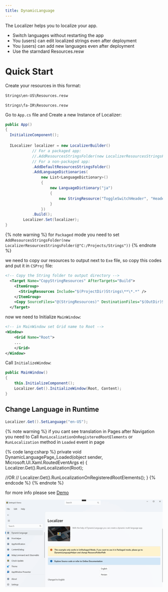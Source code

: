 ```yaml
---
title: DynamicLanguage
---
```


The Localizer helps you to localize your app.

- Switch languages without restarting the app
- You (users) can edit localized strings even after deployment
- You (users) can add new languages even after deployment
- Use the starndard Resources.resw

# Quick Start
Create your resources in this format:

`Strings\en-US\Resources.resw`

`Strings\fa-IR\Resources.resw`

Go to `App.cs` file and Create a new Instance of Localizer:

```cs
public App()
{
  InitializeComponent();

  ILocalizer localizer = new LocalizerBuilder()
            // For a packaged app:
            //.AddResourcesStringsFolder(new LocalizerResourcesStringsFolder(@"C:/Projects/Strings"))
            // For a non-packaged app:
            .AddDefaultResourcesStringsFolder()
            .AddLanguageDictionaries(
                new List<LanguageDictionary>()
                {
                    new LanguageDictionary("ja")
                    {
                        new StringResource("ToggleSwitchHeader", "HeaderProperty", "トグルスイッチ"),
                    }
                })
            .Build();
        Localizer.Set(localizer);
}
```

{% note warning %}
for `Packaged` mode you need to set `AddResourcesStringsFolder(new LocalizerResourcesStringsFolder(@"C:/Projects/Strings"))`
{% endnote %}

we need to copy our resources to output next to `Exe` file, so copy this codes and put it in `CSProj` file:

```xml
<!-- Copy the String folder to output directory -->
  <Target Name="CopyStringResources" AfterTargets="Build">
    <ItemGroup>
      <StringResources Include="$(ProjectDir)Strings\**\*.*" />
    </ItemGroup>
    <Copy SourceFiles="@(StringResources)" DestinationFiles="$(OutDir)Strings\%(RecursiveDir)%(Filename)%(Extension)" />
  </Target>
```

now we need to Initialize `MainWindow`:

```xml
<!-- in MainWindow set Grid name to Root -->
<Window>
    <Grid Name="Root">
    ...
    </Grid>
</Window>
```
Call `InitializeWindow`:

```cs
public MainWindow()
{
    this.InitializeComponent();
    Localizer.Get().InitializeWindow(Root, Content);
}
```

## Change Language in Runtime

```cs
Localizer.Get().SetLanguage("en-US");
```

{% note warning %}
if you cant see translation in Pages after Navigation you need to Call `RunLocalizationOnRegisteredRootElements` or `RunLocalization` method in `Loaded` event in page

{% code lang:csharp %}
private void DynamicLanguagePage_Loaded(object sender, Microsoft.UI.Xaml.RoutedEventArgs e)
{
  Localizer.Get().RunLocalization(Root);

  //OR
  // Localizer.Get().RunLocalizationOnRegisteredRootElements();
}
{% endcode %}
{% endnote %}

for more info please see [Demo](https://github.com/ghost1372/SettingsUI)

![SettingsUI](https://raw.githubusercontent.com/ghost1372/Resources/main/SettingsUI/Samples/Localization_Demo.gif)
